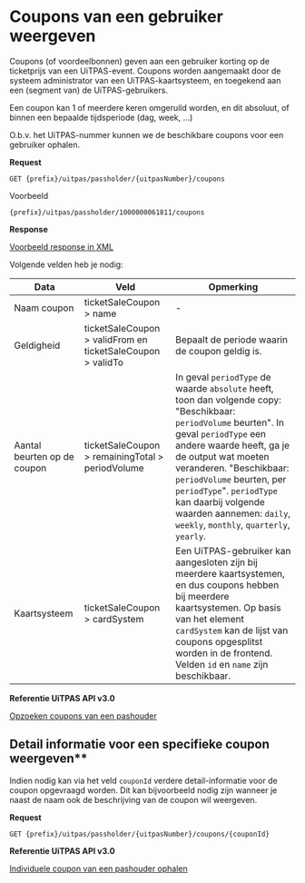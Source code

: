 ---
---

# Coupons van een gebruiker weergeven

Coupons (of voordeelbonnen) geven aan een gebruiker korting op de ticketprijs van een UiTPAS-event. Coupons worden aangemaakt door de systeem administrator van een UiTPAS-kaartsysteem, en toegekend aan een (segment van) de UiTPAS-gebruikers.

Een coupon kan 1 of meerdere keren omgeruild worden, en dit absoluut, of binnen een bepaalde tijdsperiode (dag, week, …)

O.b.v. het UiTPAS-nummer kunnen we de beschikbare coupons voor een gebruiker ophalen.

**Request**

```
GET {prefix}/uitpas/passholder/{uitpasNumber}/coupons
```

Voorbeeld

```
{prefix}/uitpas/passholder/1000000061811/coupons
```

**Response**

[Voorbeeld response in XML](http://www.uitid.be/uitid/apidoc/uitpas-api.html#_opzoeken_van_coupons_van_een_pashouder)

Volgende velden heb je nodig:

| Data | Veld | Opmerking |
| --- | --- | --- |
| Naam coupon | ticketSaleCoupon > name | - |
| Geldigheid | ticketSaleCoupon > validFrom en ticketSaleCoupon > validTo | Bepaalt de periode waarin de coupon geldig is. |
| Aantal beurten op de coupon | ticketSaleCoupon > remainingTotal > periodVolume | In geval ```periodType``` de waarde ```absolute``` heeft, toon dan volgende copy: "Beschikbaar: ```periodVolume``` beurten". In geval ```periodType``` een andere waarde heeft, ga je de output wat moeten veranderen. "Beschikbaar: ```periodVolume``` beurten, per ```periodType```". ```periodType``` kan daarbij volgende waarden aannemen: ```daily```, ```weekly```, ```monthly```, ```quarterly```, ```yearly```. |
| Kaartsysteem | ticketSaleCoupon > cardSystem | Een UiTPAS-gebruiker kan aangesloten zijn bij meerdere kaartsystemen, en dus coupons hebben bij meerdere kaartsystemen. Op basis van het element ```cardSystem``` kan de lijst van coupons opgesplitst worden in de frontend. Velden ```id``` en ```name``` zijn beschikbaar. |

**Referentie UiTPAS API v3.0**

[Opzoeken coupons van een pashouder](http://www.uitid.be/uitid/apidoc/uitpas-api.html#_opzoeken_van_coupons_van_een_pashouder)

## Detail informatie voor een specifieke coupon weergeven**

Indien nodig kan via het veld ```couponId``` verdere detail-informatie voor de coupon opgevraagd worden. Dit kan bijvoorbeeld nodig zijn wanneer je naast de naam ook de beschrijving van de coupon wil weergeven.

**Request**

```
GET {prefix}/uitpas/passholder/{uitpasNumber}/coupons/{couponId}
```

**Referentie UiTPAS API v3.0**

[Individuele coupon van een pashouder ophalen](http://www.uitid.be/uitid/apidoc/uitpas-api.html#_opzoeken_van_een_coupon_van_een_pashouder)
